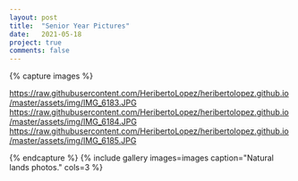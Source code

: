 ```yaml
---
layout: post
title:  "Senior Year Pictures"
date:   2021-05-18
project: true
comments: false
--- 
```


{% capture images %}

https://raw.githubusercontent.com/HeribertoLopez/heribertolopez.github.io/master/assets/img/IMG_6183.JPG
https://raw.githubusercontent.com/HeribertoLopez/heribertolopez.github.io/master/assets/img/IMG_6184.JPG
https://raw.githubusercontent.com/HeribertoLopez/heribertolopez.github.io/master/assets/img/IMG_6185.JPG

{% endcapture %}
{% include gallery images=images caption="Natural lands photos." cols=3 %}   


